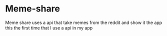 # Meme-share
Meme share uses a api that take memes from the reddit and show it the app this the first time that I use a api in my app
